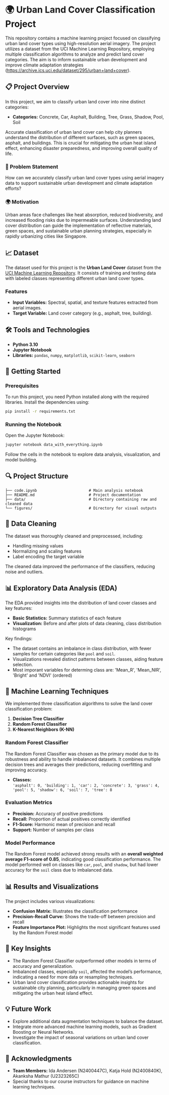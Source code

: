 
# 🌍 Urban Land Cover Classification Project

This repository contains a machine learning project focused on classifying urban land cover types using high-resolution aerial imagery. The project utilizes a dataset from the UCI Machine Learning Repository, employing multiple classification algorithms to analyze and predict land cover categories. The aim is to inform sustainable urban development and improve climate adaptation strategies (https://archive.ics.uci.edu/dataset/295/urban+land+cover).

## 📋 Project Overview

In this project, we aim to classify urban land cover into nine distinct categories:

- **Categories:** Concrete, Car, Asphalt, Building, Tree, Grass, Shadow, Pool, Soil

Accurate classification of urban land cover can help city planners understand the distribution of different surfaces, such as green spaces, asphalt, and buildings. This is crucial for mitigating the urban heat island effect, enhancing disaster preparedness, and improving overall quality of life.

### 🎯 Problem Statement

How can we accurately classify urban land cover types using aerial imagery data to support sustainable urban development and climate adaptation efforts?

### 🌍 Motivation

Urban areas face challenges like heat absorption, reduced biodiversity, and increased flooding risks due to impermeable surfaces. Understanding land cover distribution can guide the implementation of reflective materials, green spaces, and sustainable urban planning strategies, especially in rapidly urbanizing cities like Singapore.

## 📈 Dataset

The dataset used for this project is the **Urban Land Cover** dataset from the [UCI Machine Learning Repository](https://archive.ics.uci.edu/dataset/295/urban+land+cover). It consists of training and testing data with labeled classes representing different urban land cover types.

### Features

- **Input Variables:** Spectral, spatial, and texture features extracted from aerial images.
- **Target Variable:** Land cover category (e.g., asphalt, tree, building).

## 🛠️ Tools and Technologies

- **Python 3.10**
- **Jupyter Notebook**
- **Libraries:** `pandas`, `numpy`, `matplotlib`, `scikit-learn`, `seaborn`

## 🚀 Getting Started

### Prerequisites

To run this project, you need Python installed along with the required libraries. Install the dependencies using:

```bash
pip install -r requirements.txt
```

### Running the Notebook

Open the Jupyter Notebook:

```bash
jupyter notebook data_with_everything.ipynb
```

Follow the cells in the notebook to explore data analysis, visualization, and model building.

## 🔍 Project Structure

```plaintext
├── code.ipynb                       # Main analysis notebook
├── README.md                        # Project documentation
├── data/                            # Directory containing raw and cleaned data
└── figures/                         # Directory for visual outputs
```

## 🧹 Data Cleaning

The dataset was thoroughly cleaned and preprocessed, including:

- Handling missing values
- Normalizing and scaling features
- Label encoding the target variable

The cleaned data improved the performance of the classifiers, reducing noise and outliers.

## 📊 Exploratory Data Analysis (EDA)

The EDA provided insights into the distribution of land cover classes and key features:

- **Basic Statistics:** Summary statistics of each feature
- **Visualization:** Before and after plots of data cleaning, class distribution histograms

Key findings:
- The dataset contains an imbalance in class distribution, with fewer samples for certain categories like `pool` and `soil`.
- Visualizations revealed distinct patterns between classes, aiding feature selection.
- Most imporant variables for determing class are: 'Mean_R',  'Mean_NIR', 'Bright' and 'NDVI' (ordered) 

## 🤖 Machine Learning Techniques

We implemented three classification algorithms to solve the land cover classification problem:

1. **Decision Tree Classifier**
2. **Random Forest Classifier**
3. **K-Nearest Neighbors (K-NN)**

### Random Forest Classifier

The Random Forest Classifier was chosen as the primary model due to its robustness and ability to handle imbalanced datasets. It combines multiple decision trees and averages their predictions, reducing overfitting and improving accuracy.

- **Classes:**  
  `'asphalt': 0, 'building': 1, 'car': 2, 'concrete': 3, 'grass': 4, 'pool': 5, 'shadow': 6, 'soil': 7, 'tree': 8`

### Evaluation Metrics

- **Precision:** Accuracy of positive predictions
- **Recall:** Proportion of actual positives correctly identified
- **F1-Score:** Harmonic mean of precision and recall
- **Support:** Number of samples per class

### Model Performance

The Random Forest model achieved strong results with an **overall weighted average F1-score of 0.85**, indicating good classification performance. The model performed well on classes like `car`, `pool`, and `shadow`, but had lower accuracy for the `soil` class due to imbalanced data.

## 📊 Results and Visualizations

The project includes various visualizations:

- **Confusion Matrix:** Illustrates the classification performance
- **Precision-Recall Curve:** Shows the trade-off between precision and recall
- **Feature Importance Plot:** Highlights the most significant features used by the Random Forest model

## 📑 Key Insights

- The Random Forest Classifier outperformed other models in terms of accuracy and generalization.
- Imbalanced classes, especially `soil`, affected the model’s performance, indicating a need for more data or resampling techniques.
- Urban land cover classification provides actionable insights for sustainable city planning, particularly in managing green spaces and mitigating the urban heat island effect.

## 💡 Future Work

- Explore additional data augmentation techniques to balance the dataset.
- Integrate more advanced machine learning models, such as Gradient Boosting or Neural Networks.
- Investigate the impact of seasonal variations on urban land cover classification.

## 🤝 Acknowledgments

- **Team Members:** Ida Andersen (N2400447C), Katja Hold (N2400840K), Akanksha Mathur (U2323265C)
- Special thanks to our course instructors for guidance on machine learning techniques.
